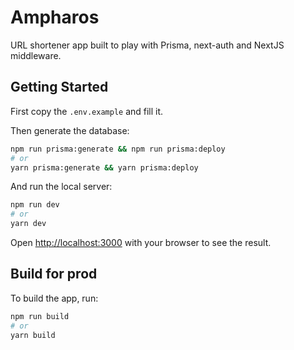# Ampharos

URL shortener app built to play with Prisma, next-auth and NextJS middleware.

## Getting Started

First copy the `.env.example` and fill it.

Then generate the database:

```bash
npm run prisma:generate && npm run prisma:deploy
# or
yarn prisma:generate && yarn prisma:deploy
```

And run the local server:

```bash
npm run dev
# or
yarn dev
```

Open [http://localhost:3000](http://localhost:3000) with your browser to see the result.

## Build for prod

To build the app, run:

```bash
npm run build
# or
yarn build
```
